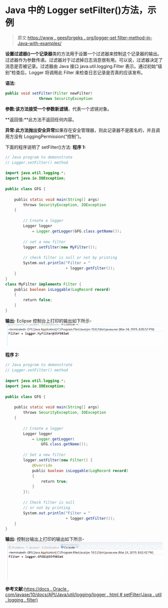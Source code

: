 # Java 中的 Logger setFilter()方法，示例

> 原文:[https://www . geesforgeks . org/logger-set filter-method-in-Java-with-examples/](https://www.geeksforgeeks.org/logger-setfilter-method-in-java-with-examples/)

**设置过滤器()**一个**记录器**类的方法用于设置一个过滤器来控制这个记录器的输出。过滤器作为参数传递。过滤器对于过滤掉日志消息很有用。可以说，过滤器决定了消息是否被记录。过滤器由 Java 接口 java.util.logging.Filter 表示。通过初始“级别”检查后，Logger 将调用此 Filter 来检查日志记录是否真的应该发布。

**语法:**

```java
public void setFilter(Filter newFilter)
               throws SecurityException

```

**参数:**该方法接受一个参数**新滤镜**，代表一个滤镜对象。

**返回值:**此方法不返回任何内容。

**异常:**此方法抛出**安全异常**如果存在安全管理器，则此记录器不是匿名的，并且调用方没有 LoggingPermission(“控制”)。

下面的程序说明了 setFilter()方法:
**程序 1:**

```java
// Java program to demonstrate
// Logger.setFilter() method

import java.util.logging.*;
import java.io.IOException;

public class GFG {

    public static void main(String[] args)
        throws SecurityException, IOException
    {

        // Create a logger
        Logger logger
            = Logger.getLogger(GFG.class.getName());

        // set a new filter
        logger.setFilter(new MyFilter());

        // check filter is null or not by printing
        System.out.println("Filter = "
                           + logger.getFilter());
    }
}
class MyFilter implements Filter {
    public boolean isLoggable(LogRecord record)
    {
        return false;
    }
}
```

**输出:**
Eclipse 控制台上打印的输出如下所示-
![](img/e3d48f979aa9d94904cdbf63d4e5c913.png)

**程序 2:**

```java
// Java program to demonstrate
// Logger.setFilter() method

import java.util.logging.*;
import java.io.IOException;

public class GFG {

    public static void main(String[] args)
        throws SecurityException, IOException
    {

        // Create a logger
        Logger logger
            = Logger.getLogger(
                GFG.class.getName());

        // Set a new filter
        logger.setFilter(new Filter() {
            @Override
            public boolean isLoggable(LogRecord record)
            {
                return true;
            }
        });

        // Check filter is null
        // or not by printing
        System.out.println("Filter = "
                           + logger.getFilter());
    }
}
```

**输出:**
控制台输出上打印的输出如下所示-
![](img/4ab91bedddd7d885d3cf3df03a73e97a.png)

**参考文献:**[https://docs . Oracle . com/javase/10/docs/API/Java/util/logging/logger . html # setFilter(Java . util . logging . filter)](https://docs.oracle.com/javase/10/docs/api/java/util/logging/Logger.html#setFilter(java.util.logging.Filter))